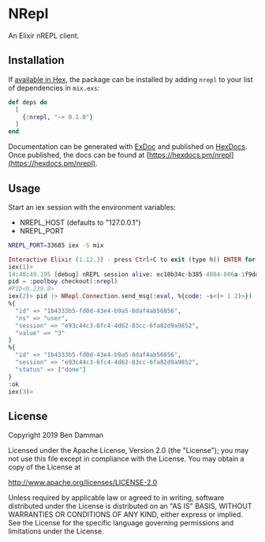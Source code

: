 # NRepl

An Elixir nREPL client.

## Installation

If [available in Hex](https://hex.pm/docs/publish), the package can be installed
by adding `nrepl` to your list of dependencies in `mix.exs`:

```elixir
def deps do
  [
    {:nrepl, "~> 0.1.0"}
  ]
end
```

Documentation can be generated with [ExDoc](https://github.com/elixir-lang/ex_doc)
and published on [HexDocs](https://hexdocs.pm). Once published, the docs can
be found at [https://hexdocs.pm/nrepl](https://hexdocs.pm/nrepl).

## Usage

Start an iex session with the environment variables:

- NREPL_HOST (defaults to "127.0.0.1")
- NREPL_PORT

```bash
NREPL_PORT=33685 iex -S mix
```

```elixir
Interactive Elixir (1.12.3) - press Ctrl+C to exit (type h() ENTER for help)
iex(1)>
14:48:49.195 [debug] nREPL session alive: ec10b34c-b385-4084-806a-1f9dd6dbfc83
pid = :poolboy.checkout(:nrepl)
#PID<0.239.0>
iex(2)> pid |> NRepl.Connection.send_msg(:eval, %{code: ~s<(+ 1 2)>}) |> Stream.map(&IO.inspect/1) |> Stream.run()
%{
  "id" => "1b4333b5-fd0d-43e4-b9a5-8daf4ab56856",
  "ns" => "user",
  "session" => "e93c44c3-6fc4-4d62-83cc-6fa82d9a9852",
  "value" => "3"
}
%{
  "id" => "1b4333b5-fd0d-43e4-b9a5-8daf4ab56856",
  "session" => "e93c44c3-6fc4-4d62-83cc-6fa82d9a9852",
  "status" => ["done"]
}
:ok
iex(3)>
```

## License

Copyright 2019 Ben Damman

Licensed under the Apache License, Version 2.0 (the "License");
you may not use this file except in compliance with the License.
You may obtain a copy of the License at

   http://www.apache.org/licenses/LICENSE-2.0

Unless required by applicable law or agreed to in writing, software
distributed under the License is distributed on an "AS IS" BASIS,
WITHOUT WARRANTIES OR CONDITIONS OF ANY KIND, either express or implied.
See the License for the specific language governing permissions and
limitations under the License.
